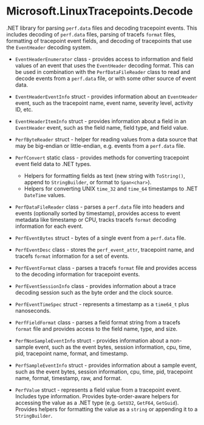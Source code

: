 ﻿# Microsoft.LinuxTracepoints.Decode

.NET library for parsing `perf.data` files and decoding tracepoint events. This
includes decoding of `perf.data` files, parsing of tracefs `format` files, formatting
of tracepoint event fields, and decoding of tracepoints that use the `EventHeader`
decoding system.

- `EventHeaderEnumerator` class - provides access to information and field values
  of an event that uses the `EventHeader` decoding format. This can be used in
  combination with the `PerfDataFileReader` class to read and decode events from
  a `perf.data` file, or with some other source of event data.

- `EventHeaderEventInfo` struct - provides information about an `EventHeader` event,
  such as the tracepoint name, event name, severity level, activity ID, etc.

- `EventHeaderItemInfo` struct - provides information about a field in an `EventHeader`
  event, such as the field name, field type, and field value.

- `PerfByteReader` struct - helper for reading values from a data source that may be
  big-endian or little-endian, e.g. events from a `perf.data` file.

- `PerfConvert` static class - provides methods for converting tracepoint event field
  data to .NET types.
  - Helpers for formatting fields as text (new string with `ToString()`, append to
    `StringBuilder`, or format to `Span<char>`).
  - Helpers for converting UNIX `time_32` and `time_64` timestamps to .NET `DateTime`
    values.
 
- `PerfDataFileReader` class - parses a `perf.data` file into headers and events (optionally
  sorted by timestamp), provides access to event metadata like timestamp or CPU, tracks
  tracefs `format` decoding information for each event.

- `PerfEventBytes` struct - bytes of a single event from a `perf.data` file.

- `PerfEventDesc` class - stores the `perf_event_attr`, tracepoint name, and tracefs `format`
  information for a set of events.

- `PerfEventFormat` class - parses a tracefs `format` file and provides access to the
  decoding information for tracepoint events.

- `PerfEventSessionInfo` class - provides information about a trace decoding session such as the
  byte order and the clock source.

- `PerfEventTimeSpec` struct - represents a timestamp as a `time64_t` plus nanoseconds.

- `PerfFieldFormat` class - parses a field format string from a tracefs `format` file and
  provides access to the field name, type, and size.

- `PerfNonSampleEventInfo` struct - provides information about a non-sample event, such as the
  event bytes, session information, cpu, time, pid, tracepoint name, format, and timestamp.

- `PerfSampleEventInfo` struct - provides information about a sample event, such as the event
  bytes, session information, cpu, time, pid, tracepoint name, format, timestamp, raw, and
  format.

- `PerfValue` struct - represents a field value from a tracepoint event. Includes type
  information. Provides byte-order-aware helpers for accessing the value as a .NET type
  (e.g. `GetU32`, `GetF64`, `GetGuid`). Provides helpers for formatting the value as a
  `string` or appending it to a `StringBuilder`.
